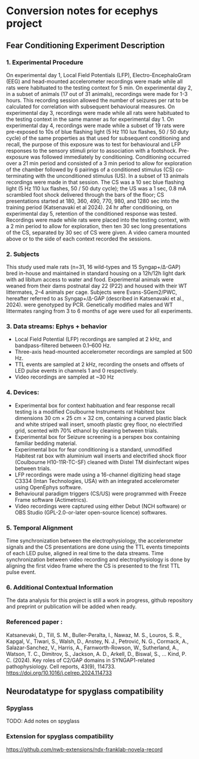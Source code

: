 # Conversion notes for ecephys project 

## Fear Conditioning Experiment Description

### 1. Experimental Procedure
On experimental day 1, Local Field Potentials (LFP), Electro-EncephaloGram (EEG) and head-mounted accelerometer recordings were made while all rats were habituated to the testing context for 5 min. On experimental day 2, in a subset of animals (17 out of 31 animals), recordings were made for 1-3 hours. This recording session allowed the number of seizures per rat to be calculated for correlation with subsequent behavioural measures. On experimental day 3, recordings were made while all rats were habituated to the testing context in the same manner as for experimental day 1. On experimental day 4, recordings were made while a subset of 19 rats were pre-exposed to 10s of blue flashing light (5 Hz 110 lux flashes, 50 / 50 duty cycle) of the same properties as that used for subsequent conditioning and recall, the purpose of this exposure was to test for behavioural and LFP responses to the sensory stimuli prior to association with a footshock. Pre-exposure was followed immediately by conditioning. Conditioning occurred over a 21 min period and consisted of a 3 min period to allow for exploration of the chamber followed by 6 pairings of a conditioned stimulus (CS) co-terminating with the unconditioned stimulus (US). In a subset of 13 animals recordings were made in that session. The CS was a 10 sec blue flashing light (5 Hz 110 lux flashes, 50 / 50 duty cycle); the US was a 1 sec, 0.8 mA scrambled foot shock delivered through the bars of the floor; CS presentations started at 180, 360, 490, 770, 980, and 1280 sec into the training period (Katsenavaki et al 2024). 24 hr after conditioning, on experimental day 5, retention of the conditioned response was tested. Recordings were made while rats were placed into the testing context, with a 2 min period to allow for exploration, then ten 30 sec long presentations of the CS, separated by 30 sec of CS were given. A video camera mounted above or to the side of each context recorded the sessions. 

### 2. Subjects
This study used male rats (n=31, 16 wild-types and 15 Syngap+/∆-GAP) bred in-house and maintained in standard housing on a 12h/12h light dark with ad libitum access to water and food. Experimental animals were weaned from their dams postnatal day 22 (P22) and housed with their WT littermates, 2–4 animals per cage. Subjects were Evans-SGem2/PWC, hereafter referred to as Syngap+/∆-GAP (described in Katsenavaki et al., 2024). were genotyped by PCR. Genetically modified males and WT littermates ranging from 3 to 6 months of age were used for all experiments.

### 3. Data streams: Ephys + behavior
* Local Field Potential (LFP) recordings are sampled at 2 kHz, and bandpass-filtered between 0.1–600 Hz.
* Three-axis head-mounted accelerometer recordings are sampled at 500 Hz.
* TTL events are sampled at 2 kHz, recording the onsets and offsets of LED pulse events in channels 1 and 0 respectively.
* Video recordings are sampled at ~30 Hz

### 4. Devices:
* Experimental box for context habituation and fear response recall testing is a modified Coulbourne Instruments rat Habitest box dimensions 30 cm × 25 cm × 32 cm, containing a curved plastic black and white striped wall insert, smooth plastic grey floor, no electrified grid, scented with 70% ethanol by cleaning between trials.
* Experimental box for Seizure screening  is a perspex box containing familiar bedding material.
* Experimental box for fear conditioning is a standard, unmodified Habitest rat box with aluminium wall inserts and electrified shock floor (Coulbourne H10-11R-TC-SF) cleaned with Distel TM disinfectant wipes between trials.
* LFP recordings were made using a 16-channel digitizing head stage C3334 (Intan Technologies, USA) with an integrated accelerometer using OpenEphys software. 
* Behavioural paradigm triggers (CS/US) were programmed with Freeze Frame software (Actimetrics).
* Video recordings were captured using either Debut (NCH software) or OBS Studio (GPL-2.0-or-later open-source licence) softwares.

### 5. Temporal Alignment
Time synchronization between the electrophysiology, the accelerometer signals and the CS presentations are done using the TTL events timepoints of each LED pulse, aligned in real time to the data streams. Time synchronization between video recording and electrophysiology is done by aligning the first video frame where the CS is presented to the first TTL pulse event.

### 6. Additional Contextual Information
The data analysis for this project is still a work in progress, github repository and preprint or publication will be added when ready.

### Referenced paper : 
Katsanevaki, D., Till, S. M., Buller-Peralta, I., Nawaz, M. S., Louros, S. R., Kapgal, V., Tiwari, S., Walsh, D., Anstey, N. J., Petrović, N. G., Cormack, A., Salazar-Sanchez, V., Harris, A., Farnworth-Rowson, W., Sutherland, A., Watson, T. C., Dimitrov, S., Jackson, A. D., Arkell, D., Biswal, S., … Kind, P. C. (2024). Key roles of C2/GAP domains in SYNGAP1-related pathophysiology. Cell reports, 43(9), 114733. https://doi.org/10.1016/j.celrep.2024.114733

## Neurodatatype for spyglass compatibility

### Spyglass
TODO: Add notes on spyglass

### Extension for spyglass compatibility
https://github.com/nwb-extensions/ndx-franklab-novela-record 
